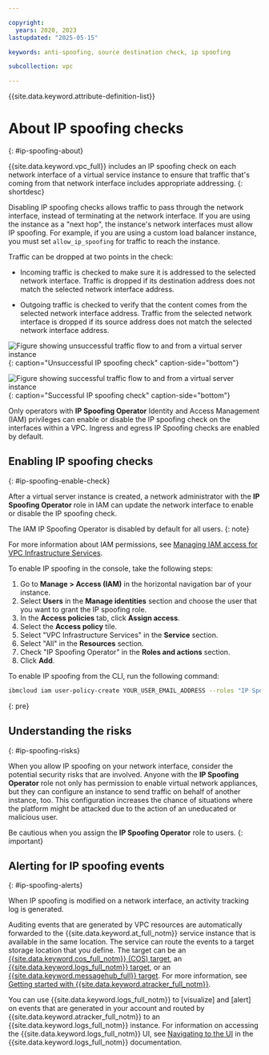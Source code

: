 ```yaml
---

copyright:
  years: 2020, 2023
lastupdated: "2025-05-15"

keywords: anti-spoofing, source destination check, ip spoofing

subcollection: vpc

---
```


{{site.data.keyword.attribute-definition-list}}

# About IP spoofing checks
{: #ip-spoofing-about}

{{site.data.keyword.vpc_full}} includes an IP spoofing check on each network interface of a virtual service instance to ensure that traffic that's coming from that network interface includes appropriate addressing.
{: shortdesc}

Disabling IP spoofing checks allows traffic to pass through the network interface, instead of terminating at the network interface. If you are using the instance as a "next hop", the instance's network interfaces must allow IP spoofing. For example, if you are using a custom load balancer instance, you must set `allow_ip_spoofing` for traffic to reach the instance.

Traffic can be dropped at two points in the check:
- Incoming traffic is checked to make sure it is addressed to the selected network interface. Traffic is dropped if its destination address does not match the selected network interface address.

- Outgoing traffic is checked to verify that the content comes from the selected network interface address. Traffic from the selected network interface is dropped if its source address does not match the selected network interface address.

![Figure showing unsuccessful traffic flow to and from a virtual server instance](images/as-deny.svg "Figure showing unsuccessful traffic flow to and from a virtual server instance"){: caption="Unsuccessful IP spoofing check" caption-side="bottom"}

![Figure showing successful traffic flow to and from a virtual server instance](images/as-allow.svg "Figure showing successful traffic flow to and from a virtual server instance"){: caption="Successful IP spoofing check" caption-side="bottom"}

Only operators with **IP Spoofing Operator** Identity and Access Management (IAM) privileges can enable or disable the IP spoofing check on the interfaces within a VPC. Ingress and egress IP Spoofing checks are enabled by default.

## Enabling IP spoofing checks
{: #ip-spoofing-enable-check}

After a virtual server instance is created, a network administrator with the **IP Spoofing Operator** role in IAM can update the network interface to enable or disable the IP spoofing check.

The IAM IP Spoofing Operator is disabled by default for all users.
{: note}

For more information about IAM permissions, see [Managing IAM access for VPC Infrastructure Services](/docs/vpc?topic=vpc-iam-getting-started&interface=ui).

To enable IP spoofing in the console, take the following steps:

1. Go to **Manage > Access (IAM)** in the horizontal navigation bar of your instance.
2. Select **Users** in the **Manage identities** section and choose the user that you want to grant the IP spoofing role.
3. In the **Access policies** tab, click **Assign access**.
4. Select the **Access policy** tile.
5. Select "VPC Infrastructure Services" in the **Service** section.
6. Select "All" in the **Resources** section.
7. Check "IP Spoofing Operator" in the **Roles and actions** section.
8. Click **Add**.

To enable IP spoofing from the CLI, run the following command:

```sh
ibmcloud iam user-policy-create YOUR_USER_EMAIL_ADDRESS --roles "IP Spoofing Operator" --service-name is
```
{: pre}

## Understanding the risks
{: #ip-spoofing-risks}

When you allow IP spoofing on your network interface, consider the potential security risks that are involved. Anyone with the **IP Spoofing Operator** role not only has permission to enable virtual network appliances, but they can configure an instance to send traffic on behalf of another instance, too. This configuration increases the chance of situations where the platform might be attacked due to the action of an uneducated or malicious user.

Be cautious when you assign the **IP Spoofing Operator** role to users.
{: important}

## Alerting for IP spoofing events
{: #ip-spoofing-alerts}

When IP spoofing is modified on a network interface, an activity tracking log is generated. 

Auditing events that are generated by VPC resources are automatically forwarded to the {{site.data.keyword.at_full_notm}} service instance that is available in the same location. The service can route the events to a target storage location that you define. The target can be an [{{site.data.keyword.cos_full_notm}} (COS) target](/docs/atracker?topic=atracker-target_v2_cos), an [{{site.data.keyword.logs_full_notm}} target](/docs/atracker?topic=atracker-target_v2_icl), or an [{{site.data.keyword.messagehub_full}} target](/docs/atracker?topic=atracker-target_v2_ies&interface=cli). For more information, see [Getting started with {{site.data.keyword.atracker_full_notm}}](/docs/atracker?topic=atracker-getting-started).

You can use {{site.data.keyword.logs_full_notm}} to [visualize] and [alert] on events that are generated in your account and routed by {{site.data.keyword.atracker_full_notm}} to an {{site.data.keyword.logs_full_notm}} instance. For information on accessing the {{site.data.keyword.logs_full_notm}} UI, see [Navigating to the UI](/docs/cloud-logs?topic=cloud-logs-instance-launch) in the {{site.data.keyword.logs_full_notm}} documentation.
